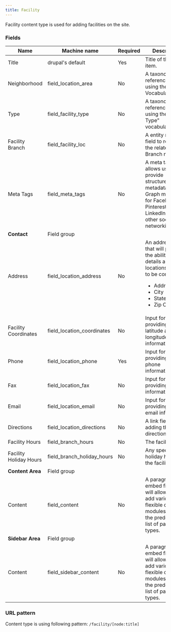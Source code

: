 ```yaml
---
title: Facility
---
```


Facility content type is used for adding facilities on the site.

### Fields
| Name  | Machine name | Required | Description |
| ------------- | ------------- |----------| ------------- |
| Title  | drupal's default  | Yes      | Title of the facility item. |
| Neighborhood | field\_location_area  | No       | A taxonomy reference field using the Area Vocabulary(area). |
| Type | field\_facility_type  | No       | A taxonomy reference field using the "Facility Type" vocabulary. |
| Facility Branch | field\_facility_loc | No       | A entity reference field to reference the related Branch node. |
| Meta Tags  | field\_meta_tags  | No       | A meta tags field allows us to provide structured metadata and Graph meta tags for Facebook, Pinterest, LinkedIn and other social networking sites. |
| **Contact** | Field group |          ||
| Address | field\_location_address | No       | An address field that will provide the ability to add details about the locations. Details to be completed: <ul><li>Address</li><li>City</li><li>State</li><li>Zip Code</li></ul> |
| Facility Coordinates | field_location_coordinates | No       | Input for providing the latitude and longitude information. |
| Phone | field\_location_phone | Yes      | Input for providing the phone information. |
| Fax | field\_location_fax | No       | Input for providing the fax information. |
| Email | field\_location_email | No       | Input for providing the email information. |
| Directions | field\_location_directions | No       | A link field for adding the directions link. |
| Facility Hours | field_branch_hours | No | The facility hours |
| Facility Holiday Hours | field_branch_holiday_hours | No | Any special holiday hours for the facility. |
| **Content Area** | Field group |          ||
| Content | field_content | No       | A paragraph embed field that will allow us to add various flexible content modules, from the predefined list of paragraph types. |
| **Sidebar Area** | Field group |          ||
| Content | field\_sidebar_content | No       | A paragraph embed field that will allow us to add various flexible content modules, from the predefined list of paragraph types. |

### URL pattern

Content type is using following pattern:
`/facility/[node:title]`
